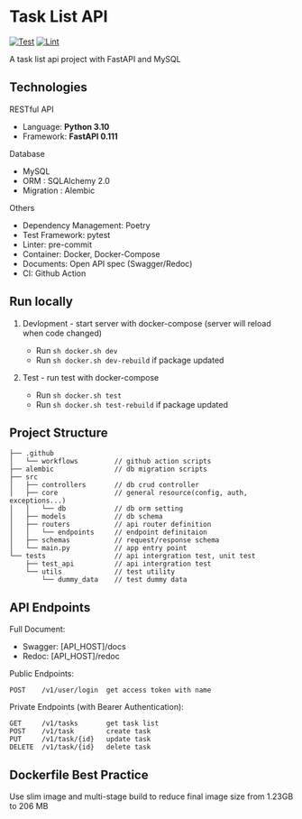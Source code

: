 # Task List API

[![Test](https://github.com/yk9331/task_list_api/actions/workflows/test.yml/badge.svg?branch=master)](https://github.com/yk9331/task_list_api/actions/workflows/test.yml)
[![Lint](https://github.com/yk9331/task_list_api/actions/workflows/lint.yml/badge.svg?branch=master)](https://github.com/yk9331/task_list_api/actions/workflows/lint.yml)


A task list api project with FastAPI and MySQL

## Technologies
RESTful API
- Language: **Python 3.10**
- Framework: **FastAPI 0.111**

Database
- MySQL
- ORM : SQLAlchemy 2.0
- Migration : Alembic

Others
- Dependency Management: Poetry
- Test Framework: pytest
- Linter: pre-commit
- Container: Docker, Docker-Compose
- Documents: Open API spec (Swagger/Redoc)
- CI: Github Action

## Run locally

1. Devlopment - start server with docker-compose (server will reload when code changed)

    - Run `sh docker.sh dev`
    - Run `sh docker.sh dev-rebuild` if package updated

2. Test - run test with docker-compose

    - Run  `sh docker.sh test`
    - Run  `sh docker.sh test-rebuild` if package updated

## Project Structure
```
├── .github
│   └── workflows         // github action scripts
├── alembic               // db migration scripts
├── src
│   ├── controllers       // db crud controller
│   ├── core              // general resource(config, auth, exceptions...)
│   │   └── db            // db orm setting
│   ├── models            // db schema
│   ├── routers           // api router definition
│   │   └── endpoints     // endpoint definitaion
│   ├── schemas           // request/response schema
│   └── main.py           // app entry point
└── tests                 // api intergration test, unit test
    ├── test_api          // api intergration test
    └── utils             // test utility
        └── dummy_data    // test dummy data
```

## API Endpoints
Full Document:
- Swagger: [API_HOST]/docs
- Redoc: [API_HOST]/redoc

Public Endpoints:
```
POST    /v1/user/login  get access token with name
```

Private Endpoints (with Bearer Authentication):
```
GET     /v1/tasks       get task list
POST    /v1/task        create task
PUT     /v1/task/{id}   update task
DELETE  /v1/task/{id}   delete task
```

## Dockerfile Best Practice
Use slim image and multi-stage build to reduce final image size from 1.23GB to 206 MB
